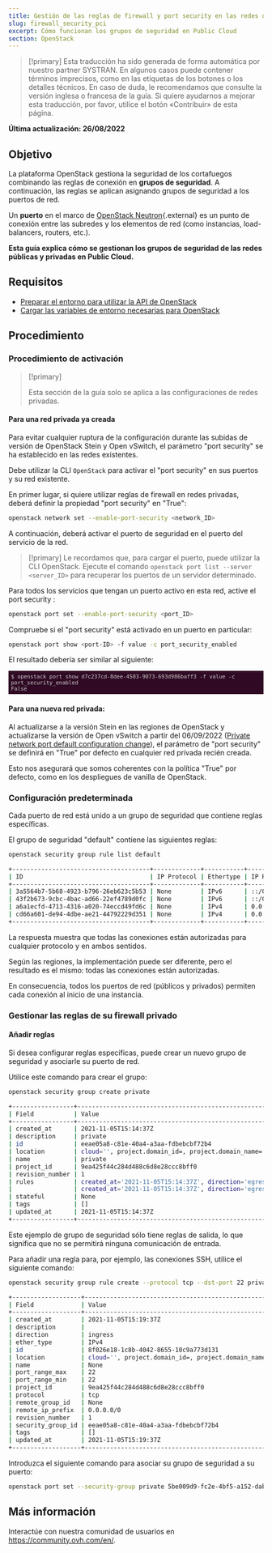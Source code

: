 ```yaml
---
title: Gestión de las reglas de firewall y port security en las redes que utilizan OpenStack CLI
slug: firewall_security_pci
excerpt: Cómo funcionan los grupos de seguridad en Public Cloud
section: OpenStack
---
```


<style>
 pre {
     font-size: 14px;
 }
 pre.console {
   background-color: #300A24; 
   color: #ccc;
   font-family: monospace;
   padding: 5px;
   margin-bottom: 5px;
 }
 pre.console code {
   border: solid 0px transparent;
   font-family: monospace !important;
   font-size: 0.75em;
   color: #ccc;
 }
 .small {
     font-size: 0.75em;
 }
</style>

> [!primary]
> Esta traducción ha sido generada de forma automática por nuestro partner SYSTRAN. En algunos casos puede contener términos imprecisos, como en las etiquetas de los botones o los detalles técnicos. En caso de duda, le recomendamos que consulte la versión inglesa o francesa de la guía. Si quiere ayudarnos a mejorar esta traducción, por favor, utilice el botón «Contribuir» de esta página.
> 

**Última actualización: 26/08/2022**

## Objetivo

La plataforma OpenStack gestiona la seguridad de los cortafuegos combinando las reglas de conexión en **grupos de seguridad**. A continuación, las reglas se aplican asignando grupos de seguridad a los puertos de red.

Un **puerto** en el marco de [OpenStack Neutron](https://docs.openstack.org/neutron/latest/index.html){.external} es un punto de conexión entre las subredes y los elementos de red (como instancias, load-balancers, routers, etc.).

**Esta guía explica cómo se gestionan los grupos de seguridad de las redes públicas y privadas en Public Cloud.**

## Requisitos

- [Preparar el entorno para utilizar la API de OpenStack](https://docs.ovh.com/us/es/public-cloud/prepare_the_environment_for_using_the_openstack_api/)
- [Cargar las variables de entorno necesarias para OpenStack](https://docs.ovh.com/us/es/public-cloud/set-openstack-environment-variables/)

## Procedimiento

### Procedimiento de activación <a name="activation"></a>

> [!primary]
>
> Esta sección de la guía solo se aplica a las configuraciones de redes privadas.

#### Para una red privada ya creada

Para evitar cualquier ruptura de la configuración durante las subidas de versión de OpenStack Stein y Open vSwitch, el parámetro "port security" se ha establecido en las redes existentes.

Debe utilizar la CLI `OpenStack` para activar el "port security" en sus puertos y su red existente.

En primer lugar, si quiere utilizar reglas de firewall en redes privadas, deberá definir la propiedad "port security" en "True":

```bash
openstack network set --enable-port-security <network_ID>
```

A continuación, deberá activar el puerto de seguridad en el puerto del servicio de la red. 

> [!primary]
> Le recordamos que, para cargar el puerto, puede utilizar la CLI OpenStack. Ejecute el comando `openstack port list --server <server_ID>` para recuperar los puertos de un servidor determinado.
>

Para todos los servicios que tengan un puerto activo en esta red, active el port security :

```bash
openstack port set --enable-port-security <port_ID>
```

Compruebe si el "port security" está activado en un puerto en particular:

```bash
openstack port show <port-ID> -f value -c port_security_enabled
```

El resultado debería ser similar al siguiente:

<pre class="console"><code>$ openstack port show d7c237cd-8dee-4503-9073-693d986baff3 -f value -c port_security_enabled
False
</code></pre>

#### Para una nueva red privada:

Al actualizarse a la versión Stein en las regiones de OpenStack y actualizarse la versión de Open vSwitch a partir del 06/09/2022 ([Private network port default configuration change](https://public-cloud.status-ovhcloud.com/incidents/z6qq4bcvsn11)), el parámetro de "port security" se definirá en "True" por defecto en cualquier red privada recién creada.

Esto nos asegurará que somos coherentes con la política "True" por defecto, como en los despliegues de vanilla de OpenStack.

### Configuración predeterminada

Cada puerto de red está unido a un grupo de seguridad que contiene reglas específicas.

El grupo de seguridad "default" contiene las siguientes reglas:

```bash
openstack security group rule list default

+--------------------------------------+-------------+-----------+-----------+------------+-----------------------+
| ID                                   | IP Protocol | Ethertype | IP Range  | Port Range | Remote Security Group |
+--------------------------------------+-------------+-----------+-----------+------------+-----------------------+
| 3a5564b7-5b68-4923-b796-26eb623c5b53 | None        | IPv6      | ::/0      |            | None                  |
| 43f2b673-9cbc-4bac-ad66-22ef4789d0fc | None        | IPv6      | ::/0      |            | None                  |
| a6a1ecfd-4713-4316-a020-74eccd49fd6c | None        | IPv4      | 0.0.0.0/0 |            | None                  |
| cd66a601-de94-4dbe-ae21-44792229d351 | None        | IPv4      | 0.0.0.0/0 |            | None                  |
+--------------------------------------+-------------+-----------+-----------+------------+-----------------------+
```

La respuesta muestra que todas las conexiones están autorizadas para cualquier protocolo y en ambos sentidos.

Según las regiones, la implementación puede ser diferente, pero el resultado es el mismo: todas las conexiones están autorizadas.

En consecuencia, todos los puertos de red (públicos y privados) permiten cada conexión al inicio de una instancia.

### Gestionar las reglas de su firewall privado

#### Añadir reglas

Si desea configurar reglas específicas, puede crear un nuevo grupo de seguridad y asociarle su puerto de red.

Utilice este comando para crear el grupo:

```bash
openstack security group create private

+-----------------+----------------------------------------------------------------------------------------------------------------------------------------------------------------------------+
| Field           | Value                                                                                                                                                                      |
+-----------------+----------------------------------------------------------------------------------------------------------------------------------------------------------------------------+
| created_at      | 2021-11-05T15:14:37Z                                                                                                                                                       |
| description     | private                                                                                                                                                                    |
| id              | eeae05a8-c81e-40a4-a3aa-fdbebcbf72b4                                                                                                                                       |
| location        | cloud='', project.domain_id=, project.domain_name='Default', project.id='9ea425f44c284d488c6d8e28ccc8bff0', project.name='3614264792735868', region_name='GRA11', zone=    |
| name            | private                                                                                                                                                                    |
| project_id      | 9ea425f44c284d488c6d8e28ccc8bff0                                                                                                                                           |
| revision_number | 1                                                                                                                                                                          |
| rules           | created_at='2021-11-05T15:14:37Z', direction='egress', ethertype='IPv4', id='54fae025-3439-4e45-8745-2ffe5b261f72', revision_number='1', updated_at='2021-11-05T15:14:37Z' |
|                 | created_at='2021-11-05T15:14:37Z', direction='egress', ethertype='IPv6', id='ad1aa507-79bd-434f-b674-221ef41d9ba6', revision_number='1', updated_at='2021-11-05T15:14:37Z' |
| stateful        | None                                                                                                                                                                       |
| tags            | []                                                                                                                                                                         |
| updated_at      | 2021-11-05T15:14:37Z                                                                                                                                                       |
+-----------------+----------------------------------------------------------------------------------------------------------------------------------------------------------------------------+
```

Este ejemplo de grupo de seguridad sólo tiene reglas de salida, lo que significa que no se permitirá ninguna comunicación de entrada.

Para añadir una regla para, por ejemplo, las conexiones SSH, utilice el siguiente comando:

```bash
openstack security group rule create --protocol tcp --dst-port 22 private

+-------------------+-------------------------------------------------------------------------------------------------------------------------------------------------------------------------+
| Field             | Value                                                                                                                                                                   |
+-------------------+-------------------------------------------------------------------------------------------------------------------------------------------------------------------------+
| created_at        | 2021-11-05T15:19:37Z                                                                                                                                                    |
| description       |                                                                                                                                                                         |
| direction         | ingress                                                                                                                                                                 |
| ether_type        | IPv4                                                                                                                                                                    |
| id                | 8f026e18-1c8b-4042-8655-10c9a773d131                                                                                                                                    |
| location          | cloud='', project.domain_id=, project.domain_name='Default', project.id='9ea425f44c284d488c6d8e28ccc8bff0', project.name='3614264792735868', region_name='GRA11', zone= |
| name              | None                                                                                                                                                                    |
| port_range_max    | 22                                                                                                                                                                      |
| port_range_min    | 22                                                                                                                                                                      |
| project_id        | 9ea425f44c284d488c6d8e28ccc8bff0                                                                                                                                        |
| protocol          | tcp                                                                                                                                                                     |
| remote_group_id   | None                                                                                                                                                                    |
| remote_ip_prefix  | 0.0.0.0/0                                                                                                                                                               |
| revision_number   | 1                                                                                                                                                                       |
| security_group_id | eeae05a8-c81e-40a4-a3aa-fdbebcbf72b4                                                                                                                                    |
| tags              | []                                                                                                                                                                      |
| updated_at        | 2021-11-05T15:19:37Z                                                                                                                                                    |
+-------------------+-------------------------------------------------------------------------------------------------------------------------------------------------------------------------+
```


Introduzca el siguiente comando para asociar su grupo de seguridad a su puerto:

```bash
openstack port set --security-group private 5be009d9-fc2e-4bf5-a152-dab52614b02d
```

## Más información

Interactúe con nuestra comunidad de usuarios en <https://community.ovh.com/en/>.
